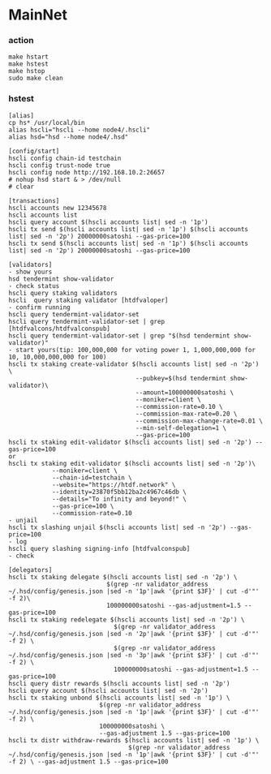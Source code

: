 # MainNet
### action
    make hstart
    make hstest
    make hstop
    sudo make clean
### hstest
    [alias]
    cp hs* /usr/local/bin
    alias hscli="hscli --home node4/.hscli"
    alias hsd="hsd --home node4/.hsd"

    [config/start]
    hscli config chain-id testchain
    hscli config trust-node true
    hscli config node http://192.168.10.2:26657
    # nohup hsd start & > /dev/null
    # clear

    [transactions]
    hscli accounts new 12345678
    hscli accounts list
    hscli query account $(hscli accounts list| sed -n '1p')
    hscli tx send $(hscli accounts list| sed -n '1p') $(hscli accounts list| sed -n '2p') 20000000satoshi --gas-price=100
    hscli tx send $(hscli accounts list| sed -n '1p') $(hscli accounts list| sed -n '2p') 20000000satoshi --gas-price=100

    [validators]
    - show yours
    hsd tendermint show-validator
    - check status
    hscli query staking validators
    hscli  query staking validator [htdfvaloper]
    - confirm running
    hscli query tendermint-validator-set
    hscli query tendermint-validator-set | grep [htdfvalcons/htdfvalconspub]
    hscli query tendermint-validator-set | grep "$(hsd tendermint show-validator)"
    - start yours(tip: 100,000,000 for voting power 1, 1,000,000,000 for 10, 10,000,000,000 for 100)
    hscli tx staking create-validator $(hscli accounts list| sed -n '2p') \
                                       --pubkey=$(hsd tendermint show-validator)\
                                       --amount=100000000satoshi \
                                       --moniker=client \
                                       --commission-rate=0.10 \
                                       --commission-max-rate=0.20 \
                                       --commission-max-change-rate=0.01 \
                                       --min-self-delegation=1 \
                                       --gas-price=100
    hscli tx staking edit-validator $(hscli accounts list| sed -n '2p') --gas-price=100
    or
    hscli tx staking edit-validator $(hscli accounts list| sed -n '2p')\
                --moniker=client \
                --chain-id=testchain \
                --website="https://htdf.network" \
                --identity=23870f5bb12ba2c4967c46db \
                --details="To infinity and beyond!" \
                --gas-price=100 \
                --commission-rate=0.10
    - unjail
    hscli tx slashing unjail $(hscli accounts list| sed -n '2p') --gas-price=100
    - log
    hscli query slashing signing-info [htdfvalconspub]
    - check

    [delegators]
    hscli tx staking delegate $(hscli accounts list| sed -n '2p') \
                               $(grep -nr validator_address  ~/.hsd/config/genesis.json |sed -n '1p'|awk '{print $3F}' | cut -d'"' -f 2)\
                               100000000satoshi --gas-adjustment=1.5 --gas-price=100
    hscli tx staking redelegate $(hscli accounts list| sed -n '2p') \
                                 $(grep -nr validator_address  ~/.hsd/config/genesis.json |sed -n '2p'|awk '{print $3F}' | cut -d'"' -f 2) \
                                 $(grep -nr validator_address  ~/.hsd/config/genesis.json |sed -n '3p'|awk '{print $3F}' | cut -d'"' -f 2) \
                                 100000000satoshi --gas-adjustment=1.5 --gas-price=100
    hscli query distr rewards $(hscli accounts list| sed -n '2p')
    hscli query account $(hscli accounts list| sed -n '2p')
    hscli tx staking unbond $(hscli accounts list| sed -n '1p') \
                             $(grep -nr validator_address  ~/.hsd/config/genesis.json |sed -n '1p'|awk '{print $3F}' | cut -d'"' -f 2) \
                             100000000satoshi \
                             --gas-adjustment 1.5 --gas-price=100
    hscli tx distr withdraw-rewards $(hscli accounts list| sed -n '1p') \
                                     $(grep -nr validator_address  ~/.hsd/config/genesis.json |sed -n '1p'|awk '{print $3F}' | cut -d'"' -f 2) \ --gas-adjustment 1.5 --gas-price=100